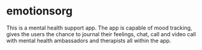 # emotionsorg
This is a mental health support app. The app is capable of mood tracking, gives the users the chance to journal their feelings, chat, call and video call with mental health ambassadors and therapists all within the app. 
